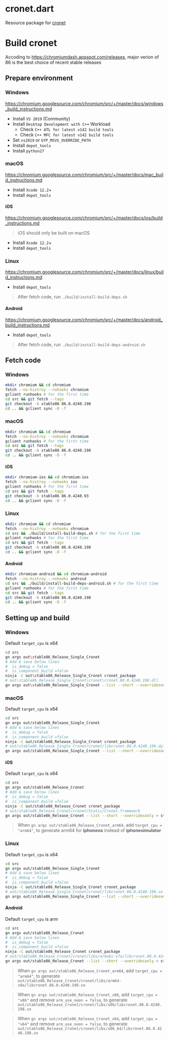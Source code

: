 # cronet.dart

Resource package for [cronet](https://chromium.googlesource.com/chromium/src/+/master/components/cronet/)

# Build cronet

Accoding to https://chromiumdash.appspot.com/releases, major verion of 86 is the best choice of recent stable releases

## Prepare environment

### Windows

https://chromium.googlesource.com/chromium/src/+/master/docs/windows_build_instructions.md

- Install `VS 2019` (Community)
- Install `Desktop Development with C++` Workload
  -  Check `C++ ATL for latest v142 build tools`
  -  Check `C++ MFC for latest v142 build tools`
- Set `vs2019` or `GYP_MSVS_OVERRIDE_PATH`
- Install `depot_tools`
- Install `python27`

### macOS

https://chromium.googlesource.com/chromium/src/+/master/docs/mac_build_instructions.md

- Install `Xcode 12.2`+
- Install `depot_tools`

#### iOS

https://chromium.googlesource.com/chromium/src/+/master/docs/ios/build_instructions.md

> iOS should only be built on macOS

- Install `Xcode 12.2`+
- Install `depot_tools`

### Linux

https://chromium.googlesource.com/chromium/src/+/master/docs/linux/build_instructions.md

- Install `depot_tools`

> After fetch code, run `./build/install-build-deps.sh`

#### Android

https://chromium.googlesource.com/chromium/src/+/master/docs/android_build_instructions.md

- Install `depot_tools`

> After fetch code, run `./build/install-build-deps-android.sh`

## Fetch code

### Windows

```sh
mkdir chromium && cd chromium
fetch --no-histroy --nohooks chromium
gclient runhooks # for the first time
cd src && git fetch --tags
git checkout -b stable86 86.0.4240.198
cd .. && gclient sync -D -f
```

### macOS

```sh
mkdir chromium && cd chromium
fetch --no-histroy --nohooks chromium
gclient runhooks # for the first time
cd src && git fetch --tags
git checkout -b stable86 86.0.4240.198
cd .. && gclient sync -D -f
```

#### iOS

```sh
mkdir chromium-ios && cd chromium-ios
fetch --no-histroy --nohooks ios
gclient runhooks # for the first time
cd src && git fetch --tags
git checkout -b stable86 86.0.4240.93
cd .. && gclient sync -D -f
```

### Linux

```sh
mkdir chromium && cd chromium
fetch --no-histroy --nohooks chromium
cd src && ./build/install-build-deps.sh # for the first time
gclient runhooks # for the first time
cd src && git fetch --tags
git checkout -b stable86 86.0.4240.198
cd .. && gclient sync -D -f
```

#### Android 

```sh
mkdir chromium-android && cd chromium-android
fetch --no-histroy --nohooks android
cd src && ./build/install-build-deps-android.sh # for the first time
gclient runhooks # for the first time
cd src && git fetch --tags
git checkout -b stable86 86.0.4240.198
cd .. && gclient sync -D -f
```

## Setting up and build

### Windows

Default `target_cpu` is x64

```sh
cd src
gn args out\stable86_Release_Single_Cronet
# Add & save below lines
#  is_debug = false
#  is_component_build =false
ninja -C out\stable86_Release_Single_Cronet cronet_package
# out\stable86_Release_Single_Cronet\cronet\cronet.86.0.4240.198.dll
gn args out\stable86_Release_Single_Cronet --list --short --overridesonly > stable86_Release_Single_Cronet.overrides.log
```

### macOS

Default `target_cpu` is x64

```sh
cd src
gn args out/stable86_Release_Single_Cronet
# Add & save below lines
#  is_debug = false
#  is_component_build =false
ninja -C out/stable86_Release_Single_Cronet cronet_package
# out/stable86_Release_Single_Cronet/cronet/libcronet.86.0.4240.198.dylib
gn args out/stable86_Release_Single_Cronet --list --short --overridesonly > stable86_Release_Single_Cronet.overrides.log
```

#### iOS

Default `target_cpu` is x64

```sh
cd src
gn args out/stable86_Release_Cronet
# Add & save below lines
#  is_debug = false
#  is_component_build =false
ninja -C out/stable86_Release_Cronet cronet_package
# out/stable86_Release_Cronet/cronet/Static/Cronet.framework
gn args out/stable86_Release_Cronet --list --short --overridesonly > stable86_Release_Cronet.overrides.log
```

> When `gn args out/stable86_Release_Cronet_arm64`, add `target_cpu = "arm64"`, to generate arm64 for **iphoneos** instead of **iphonesimulator**

### Linux

Default `target_cpu` is x64

```sh
cd src
gn args out/stable86_Release_Single_Cronet
# Add & save below lines
#  is_debug = false
#  is_component_build =false
ninja -C out/stable86_Release_Single_Cronet cronet_package
# out/stable86_Release_Single_Cronet/cronet/libcronet.86.0.4240.198.so
gn args out/stable86_Release_Single_Cronet --list --short --overridesonly > stable86_Release_Single_Cronet.overrides.log
```

#### Android

Default `target_cpu` is arm

```sh
cd src
gn args out/stable86_Release_Cronet
# Add & save below lines
#  is_debug = false
#  is_component_build =false
ninja -C out/stable86_Release_Cronet cronet_package
# out/stable86_Release_Cronet/cronet/libs/armabi-v7a/libcronet.86.0.4240.198.so
gn args out/stable86_Release_Cronet --list --short --overridesonly > stable86_Release_Cronet.overrides.log
```

> When `gn args out/stable86_Release_Cronet_arm64`, add `target_cpu = "arm64"`, to generate `out/stable86_Release_Cronet/cronet/libs/arm64-v8a/libcronet.86.0.4240.198.so`

> When `gn args out/stable86_Release_Cronet_x86`, add `target_cpu = "x86"` and remove `arm_use_neon = false`, to generate `out/stable86_Release_Cronet/cronet/libs/x86/libcronet.86.0.4240.198.so`

> When `gn args out/stable86_Release_Cronet_x64`, add `target_cpu = "x64"` and remove `arm_use_neon = false`, to generate `out/stable86_Release_Cronet/cronet/libs/x86_64/libcronet.86.0.4240.198.so`
